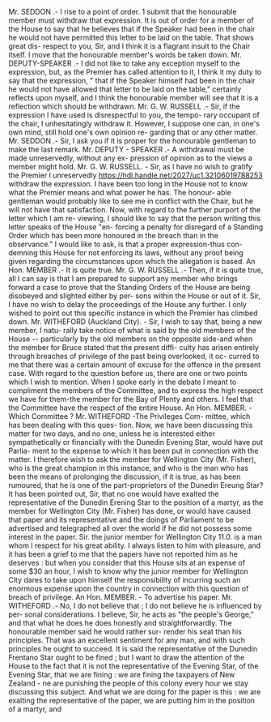 Mr. SEDDON .- I rise to a point of order. 1 submit that the honourable member must withdraw that expression. It is out of order for a member of the House to say that he believes that if the Speaker had been in the chair he would not have permitted this letter to be laid on the table. That shows great dis- respect to you, Sir, and I think it is a flagrant insult to the Chair itself. I move that the honourable member's words be taken down. Mr. DEPUTY-SPEAKER .- I did not like to take any exception myself to the expression, but, as the Premier has called attention to it, I think it my duty to say that the expression, " that if the Speaker himself had been in the chair he would not have allowed that letter to be laid on the table," certainly reflects upon myself, and I think the honourable member will see that it is a reflection which should be withdrawn. Mr. G. W. RUSSELL .- Sir, if the expression I have used is disrespectful to you, the tempo- rary occupant of the chair, I unhesitatingly withdraw it. However, I suppose one can, in one's own mind, still hold one's own opinion re- garding that or any other matter. Mr. SEDDON .- Sir, I ask you if it is proper for the honourable gentleman to make the last remark. Mr. DEPUTY - SPEAKER .- A withdrawal must be made unreservedly, without any ex- pression of opinion as to the views a member might hold. Mr. G. W. RUSSELL. - Sir, as I have no wish to gratify the Premier I unreservedly https://hdl.handle.net/2027/uc1.32106019788253 withdraw the expression. I have been too long in the House not to know what the Premier means and what power he has. The honour- able gentleman would probably like to see me in conflict with the Chair, but he will not have that satisfaction. Now, with regard to the further purport of the letter which I am re- viewing, I should like to say that the person writing this letter speaks of the House "en- forcing a penalty for disregard of a Standing Order which has been more honoured in the breach than in the observance." I would like to ask, is that a proper expression-thus con- demning this House for not enforcing its laws, without any proof being given regarding the circumstances upon which the allegation is based. An Hon. MEMBER .- It is quite true. Mr. G. W. RUSSELL .- Then, if it is quite true, all I can say is that I am prepared to support any member who brings forward a case to prove that the Standing Orders of the House are being disobeyed and slighted either by per- sons within the House or out of it. Sir, I have no wish to delay the proceedings of the House any further. I only wished to point out this specific instance in which the Premier has climbed down. Mr. WITHEFORD (Auckland City). - Sir, I wish to say that, being a new member, I natu- rally take notice of what is said by the old members of the House -- particularly by the old members on the opposite side-and when the member for Bruce stated that the present diffi- culty has arisen entirely through breaches of privilege of the past being overlooked, it oc- curred to me that there was a certain amount of excuse for the offence in the present case. With regard to the question before us, there are one or two points which I wish to mention. When I spoke early in the debate I meant to compliment the members of the Committee, and to express the high respect we have for them-the member for the Bay of Plenty and others. I feel that the Committee have the respect of the entire House. An Hon. MEMBER. - Which Committee ? Mr. WITHEFORD -The Privileges Com- mittee, which has been dealing with this ques- tion. Now, we have been discussing this matter for two days, and no one, unless he is interested either sympathetically or financially with the Dunedin Evening Star, would have put Parlia- ment to the expense to which it has been put in connection with the matter. I therefore wish to ask the member for Wellington City (Mr. Fisher), who is the great champion in this instance, and who is the man who has been the means of prolonging the discussion, if it is true, as has been rumoured, that he is one of the part-proprietors of the Dunedin Ereung Star? It has been pointed out, Sir, that no one would have exalted the representative of the Dunedin Erening Star to the position of a martyr, as the member for Wellington City (Mr. Fisher) has done, or would have caused that paper and its representative and the doings of Parliament to be advertised and telegraphed all over the world if he did not possess some interest in the paper. Sir. the junior member for Wellington City 11.0. is a man whom I respect for his great ability. I always listen to him with pleasure, and it has been a grief to me that the papers have not reported him as he deserves : but when you consider that this House sits at an expense of some $30 an hour, I wish to know why the junior member for Wellington City dares to take upon himself the responsibility of incurring such an enormous expense upon the country in connection with this question of breach of privilege. An Hon. MEMBER. - To advertise his paper. Mr. WITHEFORD .- No, I do not believe that ; I do not believe he is influenced by per- sonal considerations. I believe, Sir, he acts as "the people's George," and that what he does he does honestly and straightforwardly. The honourable member said he would rather sur- render his seat than his principles. That was an excellent sentiment for any man, and with such principles he ought to succeed. It is said the representative of the Dunedin Frentano Star ought to be fined ; but I want to draw the attention of the House to the fact that it is not the representative of the Evening Star, of the Evening Star, that we are fining : we are fining the taxpayers of New Zealand - ne are punishing the people of this colony every hour we stay discussing this subject. And what we are doing for the paper is this : we are exalting the representative of the paper, we are putting him in the position of a martyr, and 